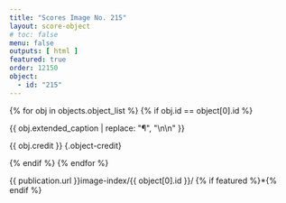 ```yaml
---
title: "Scores Image No. 215"
layout: score-object
# toc: false
menu: false
outputs: [ html ]
featured: true
order: 12150
object:
  - id: "215"
---
```


{% for obj in objects.object_list %}
{% if obj.id == object[0].id %}

{{ obj.extended_caption | replace: "¶", "\n\n" }}

{{ obj.credit }} {.object-credit}

{% endif %}
{% endfor %}

<div class="object-credit object-url is-print-only">

{{ publication.url }}image-index/{{ object[0].id }}/ {% if featured %}*{% endif %}

</div>
